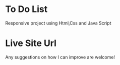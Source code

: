 #  To Do List
 Responsive project using Html,Css and Java Script
 
# Live Site Url


Any suggestions on how I can improve are welcome!
